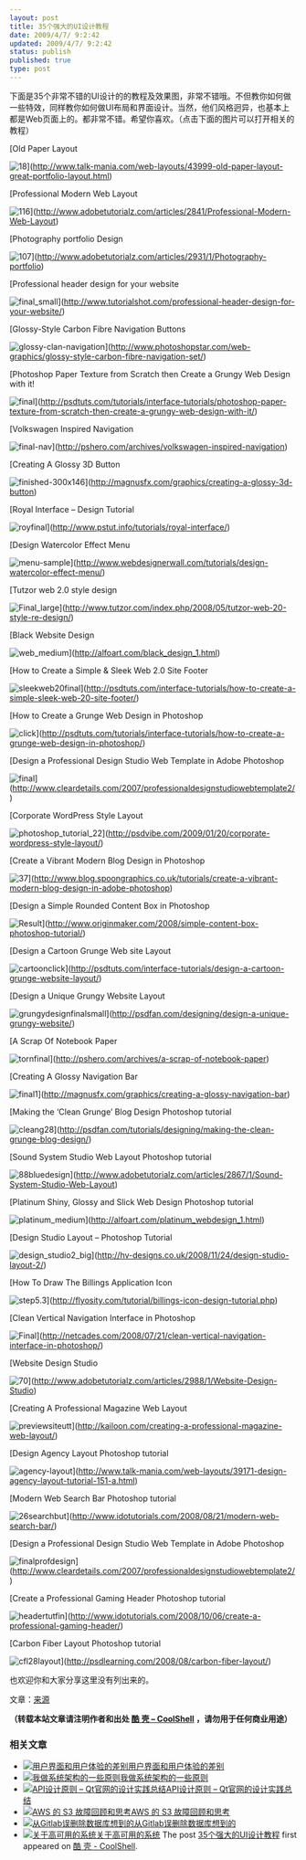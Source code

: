 ```yaml
---
layout: post
title: 35个强大的UI设计教程
date: 2009/4/7/ 9:2:42
updated: 2009/4/7/ 9:2:42
status: publish
published: true
type: post
---
```


下面是35个非常不错的UI设计的的教程及效果图，非常不错哦。不但教你如何做一些特效，同样教你如何做UI布局和界面设计。当然，他们风格迥异，也基本上都是Web页面上的。都非常不错。希望你喜欢。（点击下面的图片可以打开相关的教程）


[Old Paper Layout  

![18](http://www.problogdesign.com/wp-content/uploads/2009/04/18.jpg "18")](http://www.talk-mania.com/web-layouts/43999-old-paper-layout-great-portfolio-layout.html)



[Professional Modern Web Layout  

![116](http://www.problogdesign.com/wp-content/uploads/2009/04/116.jpg "116")](http://www.adobetutorialz.com/articles/2841/Professional-Modern-Web-Layout)


[Photography portfolio Design  

![107](http://www.problogdesign.com/wp-content/uploads/2009/04/107.jpg "107")](http://www.adobetutorialz.com/articles/2931/1/Photography-portfolio)


[Professional header design for your website  

![final_small](http://www.problogdesign.com/wp-content/uploads/2009/04/final-small.gif "final_small")](http://www.tutorialshot.com/professional-header-design-for-your-website/)


[Glossy-Style Carbon Fibre Navigation Buttons  

![glossy-clan-navigation](http://www.problogdesign.com/wp-content/uploads/2009/04/glossyclannavigation.jpg "glossy-clan-navigation")](http://www.photoshopstar.com/web-graphics/glossy-style-carbon-fibre-navigation-set/)


[Photoshop Paper Texture from Scratch then Create a Grungy Web Design with it!  

![final](http://www.problogdesign.com/wp-content/uploads/2009/04/final.jpg "final")](http://psdtuts.com/tutorials/interface-tutorials/photoshop-paper-texture-from-scratch-then-create-a-grungy-web-design-with-it/)


[Volkswagen Inspired Navigation  

![final-nav](http://www.problogdesign.com/wp-content/uploads/2009/04/finalnav.jpg "final-nav")](http://pshero.com/archives/volkswagen-inspired-navigation)


[Creating A Glossy 3D Button  

![finished-300x146](http://www.problogdesign.com/wp-content/uploads/2009/04/finished300x146.jpg "finished-300x146")](http://magnusfx.com/graphics/creating-a-glossy-3d-button)


[Royal Interface – Design Tutorial  

![royfinal](http://www.problogdesign.com/wp-content/uploads/2009/04/royfinal.jpg "royfinal")](http://www.pstut.info/tutorials/royal-interface/)


[Design Watercolor Effect Menu  

![menu-sample](http://www.problogdesign.com/wp-content/uploads/2009/04/menusample.jpg "menu-sample")](http://www.webdesignerwall.com/tutorials/design-watercolor-effect-menu/)


[Tutzor web 2.0 style design  

![Final_large](http://www.problogdesign.com/wp-content/uploads/2009/04/final-large.jpg "Final_large")](http://www.tutzor.com/index.php/2008/05/tutzor-web-20-style-re-design/)


[Black Website Design  

![web_medium](http://www.problogdesign.com/wp-content/uploads/2009/04/web-medium.jpg "web_medium")](http://alfoart.com/black_design_1.html)


[How to Create a Simple & Sleek Web 2.0 Site Footer  

![sleekweb20final](http://www.problogdesign.com/wp-content/uploads/2009/04/sleekweb20final.jpg "sleekweb20final")](http://psdtuts.com/interface-tutorials/how-to-create-a-simple-sleek-web-20-site-footer/)


[How to Create a Grunge Web Design in Photoshop  

![click](http://www.problogdesign.com/wp-content/uploads/2009/04/click.jpg "click")](http://psdtuts.com/tutorials/interface-tutorials/how-to-create-a-grunge-web-design-in-photoshop/)


[Design a Professional Design Studio Web Template in Adobe Photoshop  

![final](http://www.problogdesign.com/wp-content/uploads/2009/04/final.png "final")](http://www.cleardetails.com/2007/professionaldesignstudiowebtemplate2/)


[Corporate WordPress Style Layout  

![photoshop_tutorial_22](http://www.problogdesign.com/wp-content/uploads/2009/04/photoshop-tutorial-22.jpg "photoshop_tutorial_22")](http://psdvibe.com/2009/01/20/corporate-wordpress-style-layout/)


[Create a Vibrant Modern Blog Design in Photoshop  

![37](http://www.problogdesign.com/wp-content/uploads/2009/04/37.jpg "37")](http://www.blog.spoongraphics.co.uk/tutorials/create-a-vibrant-modern-blog-design-in-adobe-photoshop)


[Design a Simple Rounded Content Box in Photoshop  

![Result](http://www.problogdesign.com/wp-content/uploads/2009/04/result.gif "Result")](http://www.originmaker.com/2008/simple-content-box-photoshop-tutorial/)


[Design a Cartoon Grunge Web site Layout  

![cartoonclick](http://www.problogdesign.com/wp-content/uploads/2009/04/cartoonclick.jpg "cartoonclick")](http://psdtuts.com/interface-tutorials/design-a-cartoon-grunge-website-layout/)


[Design a Unique Grungy Website Layout  

![grungydesignfinalsmall](http://www.problogdesign.com/wp-content/uploads/2009/04/grungydesignfinalsmall.jpg "grungydesignfinalsmall")](http://psdfan.com/designing/design-a-unique-grungy-website/)


[A Scrap Of Notebook Paper  

![tornfinal](http://www.problogdesign.com/wp-content/uploads/2009/04/tornfinal.jpg "tornfinal")](http://pshero.com/archives/a-scrap-of-notebook-paper)


[Creating A Glossy Navigation Bar  

![final1](http://www.problogdesign.com/wp-content/uploads/2009/04/final1.png "final1")](http://magnusfx.com/graphics/creating-a-glossy-navigation-bar)


[Making the ‘Clean Grunge’ Blog Design Photoshop tutorial  

![cleang28](http://www.problogdesign.com/wp-content/uploads/2009/04/cleang28.jpg "cleang28")](http://psdfan.com/tutorials/designing/making-the-clean-grunge-blog-design/)


[Sound System Studio Web Layout Photoshop tutorial  

![88bluedesign](http://www.problogdesign.com/wp-content/uploads/2009/04/88bluedesign.jpg "88bluedesign")](http://www.adobetutorialz.com/articles/2867/1/Sound-System-Studio-Web-Layout)


[Platinum Shiny, Glossy and Slick Web Design Photoshop tutorial  

![platinum_medium](http://www.problogdesign.com/wp-content/uploads/2009/04/platinum-medium.jpg "platinum_medium")](http://alfoart.com/platinum_webdesign_1.html)


[Design Studio Layout – Photoshop Tutorial  

![design_studio2_big](http://www.problogdesign.com/wp-content/uploads/2009/04/design-studio2-big.gif "design_studio2_big")](http://hv-designs.co.uk/2008/11/24/design-studio-layout-2/)


[How To Draw The Billings Application Icon  

![step5.3](http://www.problogdesign.com/wp-content/uploads/2009/04/step53.png "step5.3")](http://flyosity.com/tutorial/billings-icon-design-tutorial.php)


[Clean Vertical Navigation Interface in Photoshop  

![Final](http://www.problogdesign.com/wp-content/uploads/2009/04/final.gif "Final")](http://netcades.com/2008/07/21/clean-vertical-navigation-interface-in-photoshop/)


[Website Design Studio  

![70](http://www.problogdesign.com/wp-content/uploads/2009/04/70.jpg "70")](http://www.adobetutorialz.com/articles/2988/1/Website-Design-Studio)


[Creating A Professional Magazine Web Layout  

![previewsiteutt](http://www.problogdesign.com/wp-content/uploads/2009/04/previewsiteutt.png "previewsiteutt")](http://kailoon.com/creating-a-professional-magazine-web-layout/)


[Design Agency Layout Photoshop tutorial  

![agency-layout](http://www.problogdesign.com/wp-content/uploads/2009/04/agencylayout.jpg "agency-layout")](http://www.talk-mania.com/web-layouts/39171-design-agency-layout-tutorial-151-a.html)


[Modern Web Search Bar Photoshop tutorial  

![26searchbut](http://www.problogdesign.com/wp-content/uploads/2009/04/26searchbut.jpg "26searchbut")](http://www.idotutorials.com/2008/08/21/modern-web-search-bar/)


[Design a Professional Design Studio Web Template in Adobe Photoshop  

![finalprofdesign](http://www.problogdesign.com/wp-content/uploads/2009/04/finalprofdesign.jpg "finalprofdesign")](http://www.cleardetails.com/2007/professionaldesignstudiowebtemplate2/)


[Create a Professional Gaming Header Photoshop tutorial  

![headertutfin](http://www.problogdesign.com/wp-content/uploads/2009/04/headertutfin.jpg "headertutfin")](http://www.idotutorials.com/2008/10/06/create-a-professional-gaming-header/)


[Carbon Fiber Layout Photoshop tutorial  

![cfl28layout](http://www.problogdesign.com/wp-content/uploads/2009/04/cfl28layout.jpg "cfl28layout")](http://psdlearning.com/2008/08/carbon-fiber-layout/)


也欢迎你和大家分享这里没有列出来的。


文章：[来源](http://www.problogdesign.com/resources/35-awesome-user-interface-design-tutorials/)



**（转载本站文章请注明作者和出处 [酷 壳 – CoolShell](https://coolshell.cn/) ，请勿用于任何商业用途）**



### 相关文章

* [![用户界面和用户体验的差别](https://coolshell.cn/wp-content/uploads/2010/10/UI-150x150.gif)](https://coolshell.cn/articles/3142.html)[用户界面和用户体验的差别](https://coolshell.cn/articles/3142.html)
* [![我做系统架构的一些原则](https://coolshell.cn/wp-content/uploads/2021/12/bachelor-mechanical-eng-icon@72x-150x150.png)](https://coolshell.cn/articles/21672.html)[我做系统架构的一些原则](https://coolshell.cn/articles/21672.html)
* [![API设计原则 – Qt官网的设计实践总结](https://coolshell.cn/wp-content/uploads/2017/07/api-design-300x278-2-150x150.jpg)](https://coolshell.cn/articles/18024.html)[API设计原则 – Qt官网的设计实践总结](https://coolshell.cn/articles/18024.html)
* [![AWS 的 S3 故障回顾和思考](https://coolshell.cn/wp-content/uploads/2017/03/Amazon-Web-Services-Down-150x150.png)](https://coolshell.cn/articles/17737.html)[AWS 的 S3 故障回顾和思考](https://coolshell.cn/articles/17737.html)
* [![从Gitlab误删除数据库想到的](https://coolshell.cn/wp-content/uploads/2017/02/gitlab-600-150x150.jpg)](https://coolshell.cn/articles/17680.html)[从Gitlab误删除数据库想到的](https://coolshell.cn/articles/17680.html)
* [![关于高可用的系统](https://coolshell.cn/wp-content/uploads/2016/08/HighAvailability-BK-150x150.png)](https://coolshell.cn/articles/17459.html)[关于高可用的系统](https://coolshell.cn/articles/17459.html)
The post [35个强大的UI设计教程](https://coolshell.cn/articles/363.html) first appeared on [酷 壳 - CoolShell](https://coolshell.cn).